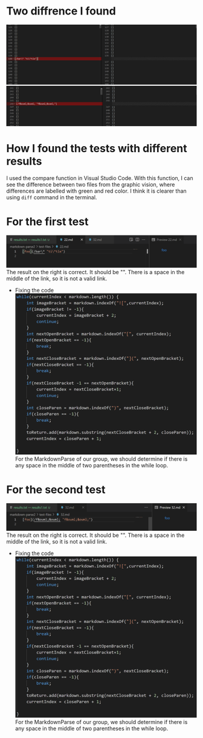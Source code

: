 # **Two diffrence I found**
![diff1](https://github.com/litianqing2887/cse15l-lab-reports/blob/main/comparison1.png?raw=true)
![diff2](https://github.com/litianqing2887/cse15l-lab-reports/blob/main/comparison2.png?raw=true)

# **How I found the tests with different results**
I used the compare function in Visual Studio Code. With this function, I can see the difference between two files from the graphic vision, where differences are labelled with green and red color. I think it is clearer than using `diff` command in the terminal. 

# **For the first test**
![result](https://github.com/litianqing2887/cse15l-lab-reports/blob/main/should1.png?raw=true)
The result on the right is correct. It should be "". There is a space in the middle of the link, so it is not a valid link. 

- Fixing the code
![fix1](https://github.com/litianqing2887/cse15l-lab-reports/blob/main/fix1.png?raw=true)
For the MarkdownParse of our group, we should determine if there is any space in the middle of two parentheses in the while loop. 

# **For the second test**
![result](https://github.com/litianqing2887/cse15l-lab-reports/blob/main/should2.png?raw=true)
The result on the right is correct. It should be "". There is a space in the middle of the link, so it is not a valid link. 

- Fixing the code
![fix1](https://github.com/litianqing2887/cse15l-lab-reports/blob/main/fix1.png?raw=true)
For the MarkdownParse of our group, we should determine if there is any space in the middle of two parentheses in the while loop. 
